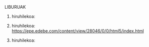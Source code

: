 LIBURUAK

1. hiruhilekoa:

2. hiruhilekoa: https://epe.edebe.com/content/view/28046/0/0/html5/index.html

3. hiruhilekoa:
